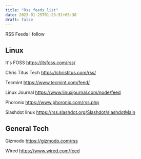 ```yaml
---
title: "Rss_feeds_list"
date: 2023-01-25T01:23:51+05:30
draft: false
---
```


RSS Feeds I follow

## Linux

It's FOSS
https://itsfoss.com/rss/

Chris Titus Tech
https://christitus.com/rss/

Tecmint
https://www.tecmint.com/feed/

Linux Journal
https://www.linuxjournal.com/node/feed

Phoronix
https://www.phoronix.com/rss.php

Slashdot linux
https://rss.slashdot.org/Slashdot/slashdotMain

## General Tech
Gizmodo
https://gizmodo.com/rss

Wired
https://www.wired.com/feed